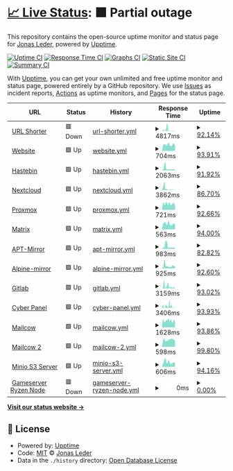 # [📈 Live Status](https://jonasled.github.io): <!--live status--> **🟧 Partial outage**

This repository contains the open-source uptime monitor and status page for [Jonas Leder](https://jonasled.de), powered by [Upptime](https://github.com/upptime/upptime).

[![Uptime CI](https://github.com/jonasled/status/workflows/Uptime%20CI/badge.svg)](https://github.com/jonasled/status/actions?query=workflow%3A%22Uptime+CI%22)
[![Response Time CI](https://github.com/jonasled/status/workflows/Response%20Time%20CI/badge.svg)](https://github.com/jonasled/status/actions?query=workflow%3A%22Response+Time+CI%22)
[![Graphs CI](https://github.com/jonasled/status/workflows/Graphs%20CI/badge.svg)](https://github.com/jonasled/status/actions?query=workflow%3A%22Graphs+CI%22)
[![Static Site CI](https://github.com/jonasled/status/workflows/Static%20Site%20CI/badge.svg)](https://github.com/jonasled/status/actions?query=workflow%3A%22Static+Site+CI%22)
[![Summary CI](https://github.com/jonasled/status/workflows/Summary%20CI/badge.svg)](https://github.com/jonasled/status/actions?query=workflow%3A%22Summary+CI%22)

With [Upptime](https://upptime.js.org), you can get your own unlimited and free uptime monitor and status page, powered entirely by a GitHub repository. We use [Issues](https://github.com/jonasled/status/issues) as incident reports, [Actions](https://github.com/jonasled/status/actions) as uptime monitors, and [Pages](https://jonasled.github.io) for the status page.

<!--start: status pages-->
<!-- This summary is generated by Upptime (https://github.com/upptime/upptime) -->
<!-- Do not edit this manually, your changes will be overwritten -->
<!-- prettier-ignore -->
| URL | Status | History | Response Time | Uptime |
| --- | ------ | ------- | ------------- | ------ |
| <img alt="" src="https://favicons.githubusercontent.com/jle.xyz" height="13"> [URL Shorter](https://jle.xyz) | 🟥 Down | [url-shorter.yml](https://github.com/jonasled/status/commits/HEAD/history/url-shorter.yml) | <details><summary><img alt="Response time graph" src="./graphs/url-shorter/response-time-week.png" height="20"> 4817ms</summary><br><a href="https://status.jonasled.de/history/url-shorter"><img alt="Response time 2059" src="https://img.shields.io/endpoint?url=https%3A%2F%2Fraw.githubusercontent.com%2Fjonasled%2Fstatus%2FHEAD%2Fapi%2Furl-shorter%2Fresponse-time.json"></a><br><a href="https://status.jonasled.de/history/url-shorter"><img alt="24-hour response time 6089" src="https://img.shields.io/endpoint?url=https%3A%2F%2Fraw.githubusercontent.com%2Fjonasled%2Fstatus%2FHEAD%2Fapi%2Furl-shorter%2Fresponse-time-day.json"></a><br><a href="https://status.jonasled.de/history/url-shorter"><img alt="7-day response time 4817" src="https://img.shields.io/endpoint?url=https%3A%2F%2Fraw.githubusercontent.com%2Fjonasled%2Fstatus%2FHEAD%2Fapi%2Furl-shorter%2Fresponse-time-week.json"></a><br><a href="https://status.jonasled.de/history/url-shorter"><img alt="30-day response time 3446" src="https://img.shields.io/endpoint?url=https%3A%2F%2Fraw.githubusercontent.com%2Fjonasled%2Fstatus%2FHEAD%2Fapi%2Furl-shorter%2Fresponse-time-month.json"></a><br><a href="https://status.jonasled.de/history/url-shorter"><img alt="1-year response time 2059" src="https://img.shields.io/endpoint?url=https%3A%2F%2Fraw.githubusercontent.com%2Fjonasled%2Fstatus%2FHEAD%2Fapi%2Furl-shorter%2Fresponse-time-year.json"></a></details> | <details><summary><a href="https://status.jonasled.de/history/url-shorter">92.14%</a></summary><a href="https://status.jonasled.de/history/url-shorter"><img alt="All-time uptime 97.00%" src="https://img.shields.io/endpoint?url=https%3A%2F%2Fraw.githubusercontent.com%2Fjonasled%2Fstatus%2FHEAD%2Fapi%2Furl-shorter%2Fuptime.json"></a><br><a href="https://status.jonasled.de/history/url-shorter"><img alt="24-hour uptime 79.03%" src="https://img.shields.io/endpoint?url=https%3A%2F%2Fraw.githubusercontent.com%2Fjonasled%2Fstatus%2FHEAD%2Fapi%2Furl-shorter%2Fuptime-day.json"></a><br><a href="https://status.jonasled.de/history/url-shorter"><img alt="7-day uptime 92.14%" src="https://img.shields.io/endpoint?url=https%3A%2F%2Fraw.githubusercontent.com%2Fjonasled%2Fstatus%2FHEAD%2Fapi%2Furl-shorter%2Fuptime-week.json"></a><br><a href="https://status.jonasled.de/history/url-shorter"><img alt="30-day uptime 93.09%" src="https://img.shields.io/endpoint?url=https%3A%2F%2Fraw.githubusercontent.com%2Fjonasled%2Fstatus%2FHEAD%2Fapi%2Furl-shorter%2Fuptime-month.json"></a><br><a href="https://status.jonasled.de/history/url-shorter"><img alt="1-year uptime 97.00%" src="https://img.shields.io/endpoint?url=https%3A%2F%2Fraw.githubusercontent.com%2Fjonasled%2Fstatus%2FHEAD%2Fapi%2Furl-shorter%2Fuptime-year.json"></a></details>
| <img alt="" src="https://favicons.githubusercontent.com/jonasled.de" height="13"> [Website](https://jonasled.de) | 🟩 Up | [website.yml](https://github.com/jonasled/status/commits/HEAD/history/website.yml) | <details><summary><img alt="Response time graph" src="./graphs/website/response-time-week.png" height="20"> 704ms</summary><br><a href="https://status.jonasled.de/history/website"><img alt="Response time 590" src="https://img.shields.io/endpoint?url=https%3A%2F%2Fraw.githubusercontent.com%2Fjonasled%2Fstatus%2FHEAD%2Fapi%2Fwebsite%2Fresponse-time.json"></a><br><a href="https://status.jonasled.de/history/website"><img alt="24-hour response time 813" src="https://img.shields.io/endpoint?url=https%3A%2F%2Fraw.githubusercontent.com%2Fjonasled%2Fstatus%2FHEAD%2Fapi%2Fwebsite%2Fresponse-time-day.json"></a><br><a href="https://status.jonasled.de/history/website"><img alt="7-day response time 704" src="https://img.shields.io/endpoint?url=https%3A%2F%2Fraw.githubusercontent.com%2Fjonasled%2Fstatus%2FHEAD%2Fapi%2Fwebsite%2Fresponse-time-week.json"></a><br><a href="https://status.jonasled.de/history/website"><img alt="30-day response time 683" src="https://img.shields.io/endpoint?url=https%3A%2F%2Fraw.githubusercontent.com%2Fjonasled%2Fstatus%2FHEAD%2Fapi%2Fwebsite%2Fresponse-time-month.json"></a><br><a href="https://status.jonasled.de/history/website"><img alt="1-year response time 590" src="https://img.shields.io/endpoint?url=https%3A%2F%2Fraw.githubusercontent.com%2Fjonasled%2Fstatus%2FHEAD%2Fapi%2Fwebsite%2Fresponse-time-year.json"></a></details> | <details><summary><a href="https://status.jonasled.de/history/website">93.91%</a></summary><a href="https://status.jonasled.de/history/website"><img alt="All-time uptime 99.21%" src="https://img.shields.io/endpoint?url=https%3A%2F%2Fraw.githubusercontent.com%2Fjonasled%2Fstatus%2FHEAD%2Fapi%2Fwebsite%2Fuptime.json"></a><br><a href="https://status.jonasled.de/history/website"><img alt="24-hour uptime 96.07%" src="https://img.shields.io/endpoint?url=https%3A%2F%2Fraw.githubusercontent.com%2Fjonasled%2Fstatus%2FHEAD%2Fapi%2Fwebsite%2Fuptime-day.json"></a><br><a href="https://status.jonasled.de/history/website"><img alt="7-day uptime 93.91%" src="https://img.shields.io/endpoint?url=https%3A%2F%2Fraw.githubusercontent.com%2Fjonasled%2Fstatus%2FHEAD%2Fapi%2Fwebsite%2Fuptime-week.json"></a><br><a href="https://status.jonasled.de/history/website"><img alt="30-day uptime 97.90%" src="https://img.shields.io/endpoint?url=https%3A%2F%2Fraw.githubusercontent.com%2Fjonasled%2Fstatus%2FHEAD%2Fapi%2Fwebsite%2Fuptime-month.json"></a><br><a href="https://status.jonasled.de/history/website"><img alt="1-year uptime 99.21%" src="https://img.shields.io/endpoint?url=https%3A%2F%2Fraw.githubusercontent.com%2Fjonasled%2Fstatus%2FHEAD%2Fapi%2Fwebsite%2Fuptime-year.json"></a></details>
| <img alt="" src="https://favicons.githubusercontent.com/paste.jonasled.de" height="13"> [Hastebin](https://paste.jonasled.de) | 🟩 Up | [hastebin.yml](https://github.com/jonasled/status/commits/HEAD/history/hastebin.yml) | <details><summary><img alt="Response time graph" src="./graphs/hastebin/response-time-week.png" height="20"> 2063ms</summary><br><a href="https://status.jonasled.de/history/hastebin"><img alt="Response time 787" src="https://img.shields.io/endpoint?url=https%3A%2F%2Fraw.githubusercontent.com%2Fjonasled%2Fstatus%2FHEAD%2Fapi%2Fhastebin%2Fresponse-time.json"></a><br><a href="https://status.jonasled.de/history/hastebin"><img alt="24-hour response time 2761" src="https://img.shields.io/endpoint?url=https%3A%2F%2Fraw.githubusercontent.com%2Fjonasled%2Fstatus%2FHEAD%2Fapi%2Fhastebin%2Fresponse-time-day.json"></a><br><a href="https://status.jonasled.de/history/hastebin"><img alt="7-day response time 2063" src="https://img.shields.io/endpoint?url=https%3A%2F%2Fraw.githubusercontent.com%2Fjonasled%2Fstatus%2FHEAD%2Fapi%2Fhastebin%2Fresponse-time-week.json"></a><br><a href="https://status.jonasled.de/history/hastebin"><img alt="30-day response time 1214" src="https://img.shields.io/endpoint?url=https%3A%2F%2Fraw.githubusercontent.com%2Fjonasled%2Fstatus%2FHEAD%2Fapi%2Fhastebin%2Fresponse-time-month.json"></a><br><a href="https://status.jonasled.de/history/hastebin"><img alt="1-year response time 787" src="https://img.shields.io/endpoint?url=https%3A%2F%2Fraw.githubusercontent.com%2Fjonasled%2Fstatus%2FHEAD%2Fapi%2Fhastebin%2Fresponse-time-year.json"></a></details> | <details><summary><a href="https://status.jonasled.de/history/hastebin">91.92%</a></summary><a href="https://status.jonasled.de/history/hastebin"><img alt="All-time uptime 99.07%" src="https://img.shields.io/endpoint?url=https%3A%2F%2Fraw.githubusercontent.com%2Fjonasled%2Fstatus%2FHEAD%2Fapi%2Fhastebin%2Fuptime.json"></a><br><a href="https://status.jonasled.de/history/hastebin"><img alt="24-hour uptime 76.09%" src="https://img.shields.io/endpoint?url=https%3A%2F%2Fraw.githubusercontent.com%2Fjonasled%2Fstatus%2FHEAD%2Fapi%2Fhastebin%2Fuptime-day.json"></a><br><a href="https://status.jonasled.de/history/hastebin"><img alt="7-day uptime 91.92%" src="https://img.shields.io/endpoint?url=https%3A%2F%2Fraw.githubusercontent.com%2Fjonasled%2Fstatus%2FHEAD%2Fapi%2Fhastebin%2Fuptime-week.json"></a><br><a href="https://status.jonasled.de/history/hastebin"><img alt="30-day uptime 96.95%" src="https://img.shields.io/endpoint?url=https%3A%2F%2Fraw.githubusercontent.com%2Fjonasled%2Fstatus%2FHEAD%2Fapi%2Fhastebin%2Fuptime-month.json"></a><br><a href="https://status.jonasled.de/history/hastebin"><img alt="1-year uptime 99.07%" src="https://img.shields.io/endpoint?url=https%3A%2F%2Fraw.githubusercontent.com%2Fjonasled%2Fstatus%2FHEAD%2Fapi%2Fhastebin%2Fuptime-year.json"></a></details>
| <img alt="" src="https://favicons.githubusercontent.com/nextcloud.jonasled.de" height="13"> [Nextcloud](https://nextcloud.jonasled.de) | 🟩 Up | [nextcloud.yml](https://github.com/jonasled/status/commits/HEAD/history/nextcloud.yml) | <details><summary><img alt="Response time graph" src="./graphs/nextcloud/response-time-week.png" height="20"> 3862ms</summary><br><a href="https://status.jonasled.de/history/nextcloud"><img alt="Response time 3704" src="https://img.shields.io/endpoint?url=https%3A%2F%2Fraw.githubusercontent.com%2Fjonasled%2Fstatus%2FHEAD%2Fapi%2Fnextcloud%2Fresponse-time.json"></a><br><a href="https://status.jonasled.de/history/nextcloud"><img alt="24-hour response time 5600" src="https://img.shields.io/endpoint?url=https%3A%2F%2Fraw.githubusercontent.com%2Fjonasled%2Fstatus%2FHEAD%2Fapi%2Fnextcloud%2Fresponse-time-day.json"></a><br><a href="https://status.jonasled.de/history/nextcloud"><img alt="7-day response time 3862" src="https://img.shields.io/endpoint?url=https%3A%2F%2Fraw.githubusercontent.com%2Fjonasled%2Fstatus%2FHEAD%2Fapi%2Fnextcloud%2Fresponse-time-week.json"></a><br><a href="https://status.jonasled.de/history/nextcloud"><img alt="30-day response time 5829" src="https://img.shields.io/endpoint?url=https%3A%2F%2Fraw.githubusercontent.com%2Fjonasled%2Fstatus%2FHEAD%2Fapi%2Fnextcloud%2Fresponse-time-month.json"></a><br><a href="https://status.jonasled.de/history/nextcloud"><img alt="1-year response time 3704" src="https://img.shields.io/endpoint?url=https%3A%2F%2Fraw.githubusercontent.com%2Fjonasled%2Fstatus%2FHEAD%2Fapi%2Fnextcloud%2Fresponse-time-year.json"></a></details> | <details><summary><a href="https://status.jonasled.de/history/nextcloud">86.70%</a></summary><a href="https://status.jonasled.de/history/nextcloud"><img alt="All-time uptime 96.65%" src="https://img.shields.io/endpoint?url=https%3A%2F%2Fraw.githubusercontent.com%2Fjonasled%2Fstatus%2FHEAD%2Fapi%2Fnextcloud%2Fuptime.json"></a><br><a href="https://status.jonasled.de/history/nextcloud"><img alt="24-hour uptime 78.50%" src="https://img.shields.io/endpoint?url=https%3A%2F%2Fraw.githubusercontent.com%2Fjonasled%2Fstatus%2FHEAD%2Fapi%2Fnextcloud%2Fuptime-day.json"></a><br><a href="https://status.jonasled.de/history/nextcloud"><img alt="7-day uptime 86.70%" src="https://img.shields.io/endpoint?url=https%3A%2F%2Fraw.githubusercontent.com%2Fjonasled%2Fstatus%2FHEAD%2Fapi%2Fnextcloud%2Fuptime-week.json"></a><br><a href="https://status.jonasled.de/history/nextcloud"><img alt="30-day uptime 90.11%" src="https://img.shields.io/endpoint?url=https%3A%2F%2Fraw.githubusercontent.com%2Fjonasled%2Fstatus%2FHEAD%2Fapi%2Fnextcloud%2Fuptime-month.json"></a><br><a href="https://status.jonasled.de/history/nextcloud"><img alt="1-year uptime 96.65%" src="https://img.shields.io/endpoint?url=https%3A%2F%2Fraw.githubusercontent.com%2Fjonasled%2Fstatus%2FHEAD%2Fapi%2Fnextcloud%2Fuptime-year.json"></a></details>
| <img alt="" src="https://favicons.githubusercontent.com/pve.jonasled.de" height="13"> [Proxmox](https://pve.jonasled.de) | 🟩 Up | [proxmox.yml](https://github.com/jonasled/status/commits/HEAD/history/proxmox.yml) | <details><summary><img alt="Response time graph" src="./graphs/proxmox/response-time-week.png" height="20"> 721ms</summary><br><a href="https://status.jonasled.de/history/proxmox"><img alt="Response time 582" src="https://img.shields.io/endpoint?url=https%3A%2F%2Fraw.githubusercontent.com%2Fjonasled%2Fstatus%2FHEAD%2Fapi%2Fproxmox%2Fresponse-time.json"></a><br><a href="https://status.jonasled.de/history/proxmox"><img alt="24-hour response time 1099" src="https://img.shields.io/endpoint?url=https%3A%2F%2Fraw.githubusercontent.com%2Fjonasled%2Fstatus%2FHEAD%2Fapi%2Fproxmox%2Fresponse-time-day.json"></a><br><a href="https://status.jonasled.de/history/proxmox"><img alt="7-day response time 721" src="https://img.shields.io/endpoint?url=https%3A%2F%2Fraw.githubusercontent.com%2Fjonasled%2Fstatus%2FHEAD%2Fapi%2Fproxmox%2Fresponse-time-week.json"></a><br><a href="https://status.jonasled.de/history/proxmox"><img alt="30-day response time 659" src="https://img.shields.io/endpoint?url=https%3A%2F%2Fraw.githubusercontent.com%2Fjonasled%2Fstatus%2FHEAD%2Fapi%2Fproxmox%2Fresponse-time-month.json"></a><br><a href="https://status.jonasled.de/history/proxmox"><img alt="1-year response time 582" src="https://img.shields.io/endpoint?url=https%3A%2F%2Fraw.githubusercontent.com%2Fjonasled%2Fstatus%2FHEAD%2Fapi%2Fproxmox%2Fresponse-time-year.json"></a></details> | <details><summary><a href="https://status.jonasled.de/history/proxmox">92.66%</a></summary><a href="https://status.jonasled.de/history/proxmox"><img alt="All-time uptime 98.35%" src="https://img.shields.io/endpoint?url=https%3A%2F%2Fraw.githubusercontent.com%2Fjonasled%2Fstatus%2FHEAD%2Fapi%2Fproxmox%2Fuptime.json"></a><br><a href="https://status.jonasled.de/history/proxmox"><img alt="24-hour uptime 97.53%" src="https://img.shields.io/endpoint?url=https%3A%2F%2Fraw.githubusercontent.com%2Fjonasled%2Fstatus%2FHEAD%2Fapi%2Fproxmox%2Fuptime-day.json"></a><br><a href="https://status.jonasled.de/history/proxmox"><img alt="7-day uptime 92.66%" src="https://img.shields.io/endpoint?url=https%3A%2F%2Fraw.githubusercontent.com%2Fjonasled%2Fstatus%2FHEAD%2Fapi%2Fproxmox%2Fuptime-week.json"></a><br><a href="https://status.jonasled.de/history/proxmox"><img alt="30-day uptime 97.63%" src="https://img.shields.io/endpoint?url=https%3A%2F%2Fraw.githubusercontent.com%2Fjonasled%2Fstatus%2FHEAD%2Fapi%2Fproxmox%2Fuptime-month.json"></a><br><a href="https://status.jonasled.de/history/proxmox"><img alt="1-year uptime 98.35%" src="https://img.shields.io/endpoint?url=https%3A%2F%2Fraw.githubusercontent.com%2Fjonasled%2Fstatus%2FHEAD%2Fapi%2Fproxmox%2Fuptime-year.json"></a></details>
| <img alt="" src="https://favicons.githubusercontent.com/matrix.jonasled.de" height="13"> [Matrix](https://matrix.jonasled.de/_matrix/federation/v1/version) | 🟩 Up | [matrix.yml](https://github.com/jonasled/status/commits/HEAD/history/matrix.yml) | <details><summary><img alt="Response time graph" src="./graphs/matrix/response-time-week.png" height="20"> 563ms</summary><br><a href="https://status.jonasled.de/history/matrix"><img alt="Response time 504" src="https://img.shields.io/endpoint?url=https%3A%2F%2Fraw.githubusercontent.com%2Fjonasled%2Fstatus%2FHEAD%2Fapi%2Fmatrix%2Fresponse-time.json"></a><br><a href="https://status.jonasled.de/history/matrix"><img alt="24-hour response time 567" src="https://img.shields.io/endpoint?url=https%3A%2F%2Fraw.githubusercontent.com%2Fjonasled%2Fstatus%2FHEAD%2Fapi%2Fmatrix%2Fresponse-time-day.json"></a><br><a href="https://status.jonasled.de/history/matrix"><img alt="7-day response time 563" src="https://img.shields.io/endpoint?url=https%3A%2F%2Fraw.githubusercontent.com%2Fjonasled%2Fstatus%2FHEAD%2Fapi%2Fmatrix%2Fresponse-time-week.json"></a><br><a href="https://status.jonasled.de/history/matrix"><img alt="30-day response time 593" src="https://img.shields.io/endpoint?url=https%3A%2F%2Fraw.githubusercontent.com%2Fjonasled%2Fstatus%2FHEAD%2Fapi%2Fmatrix%2Fresponse-time-month.json"></a><br><a href="https://status.jonasled.de/history/matrix"><img alt="1-year response time 504" src="https://img.shields.io/endpoint?url=https%3A%2F%2Fraw.githubusercontent.com%2Fjonasled%2Fstatus%2FHEAD%2Fapi%2Fmatrix%2Fresponse-time-year.json"></a></details> | <details><summary><a href="https://status.jonasled.de/history/matrix">94.00%</a></summary><a href="https://status.jonasled.de/history/matrix"><img alt="All-time uptime 99.19%" src="https://img.shields.io/endpoint?url=https%3A%2F%2Fraw.githubusercontent.com%2Fjonasled%2Fstatus%2FHEAD%2Fapi%2Fmatrix%2Fuptime.json"></a><br><a href="https://status.jonasled.de/history/matrix"><img alt="24-hour uptime 97.55%" src="https://img.shields.io/endpoint?url=https%3A%2F%2Fraw.githubusercontent.com%2Fjonasled%2Fstatus%2FHEAD%2Fapi%2Fmatrix%2Fuptime-day.json"></a><br><a href="https://status.jonasled.de/history/matrix"><img alt="7-day uptime 94.00%" src="https://img.shields.io/endpoint?url=https%3A%2F%2Fraw.githubusercontent.com%2Fjonasled%2Fstatus%2FHEAD%2Fapi%2Fmatrix%2Fuptime-week.json"></a><br><a href="https://status.jonasled.de/history/matrix"><img alt="30-day uptime 97.94%" src="https://img.shields.io/endpoint?url=https%3A%2F%2Fraw.githubusercontent.com%2Fjonasled%2Fstatus%2FHEAD%2Fapi%2Fmatrix%2Fuptime-month.json"></a><br><a href="https://status.jonasled.de/history/matrix"><img alt="1-year uptime 99.19%" src="https://img.shields.io/endpoint?url=https%3A%2F%2Fraw.githubusercontent.com%2Fjonasled%2Fstatus%2FHEAD%2Fapi%2Fmatrix%2Fuptime-year.json"></a></details>
| <img alt="" src="https://favicons.githubusercontent.com/apt.jonasled.de" height="13"> [APT-Mirror](https://apt.jonasled.de) | 🟩 Up | [apt-mirror.yml](https://github.com/jonasled/status/commits/HEAD/history/apt-mirror.yml) | <details><summary><img alt="Response time graph" src="./graphs/apt-mirror/response-time-week.png" height="20"> 983ms</summary><br><a href="https://status.jonasled.de/history/apt-mirror"><img alt="Response time 613" src="https://img.shields.io/endpoint?url=https%3A%2F%2Fraw.githubusercontent.com%2Fjonasled%2Fstatus%2FHEAD%2Fapi%2Fapt-mirror%2Fresponse-time.json"></a><br><a href="https://status.jonasled.de/history/apt-mirror"><img alt="24-hour response time 557" src="https://img.shields.io/endpoint?url=https%3A%2F%2Fraw.githubusercontent.com%2Fjonasled%2Fstatus%2FHEAD%2Fapi%2Fapt-mirror%2Fresponse-time-day.json"></a><br><a href="https://status.jonasled.de/history/apt-mirror"><img alt="7-day response time 983" src="https://img.shields.io/endpoint?url=https%3A%2F%2Fraw.githubusercontent.com%2Fjonasled%2Fstatus%2FHEAD%2Fapi%2Fapt-mirror%2Fresponse-time-week.json"></a><br><a href="https://status.jonasled.de/history/apt-mirror"><img alt="30-day response time 733" src="https://img.shields.io/endpoint?url=https%3A%2F%2Fraw.githubusercontent.com%2Fjonasled%2Fstatus%2FHEAD%2Fapi%2Fapt-mirror%2Fresponse-time-month.json"></a><br><a href="https://status.jonasled.de/history/apt-mirror"><img alt="1-year response time 613" src="https://img.shields.io/endpoint?url=https%3A%2F%2Fraw.githubusercontent.com%2Fjonasled%2Fstatus%2FHEAD%2Fapi%2Fapt-mirror%2Fresponse-time-year.json"></a></details> | <details><summary><a href="https://status.jonasled.de/history/apt-mirror">82.82%</a></summary><a href="https://status.jonasled.de/history/apt-mirror"><img alt="All-time uptime 97.70%" src="https://img.shields.io/endpoint?url=https%3A%2F%2Fraw.githubusercontent.com%2Fjonasled%2Fstatus%2FHEAD%2Fapi%2Fapt-mirror%2Fuptime.json"></a><br><a href="https://status.jonasled.de/history/apt-mirror"><img alt="24-hour uptime 97.56%" src="https://img.shields.io/endpoint?url=https%3A%2F%2Fraw.githubusercontent.com%2Fjonasled%2Fstatus%2FHEAD%2Fapi%2Fapt-mirror%2Fuptime-day.json"></a><br><a href="https://status.jonasled.de/history/apt-mirror"><img alt="7-day uptime 82.82%" src="https://img.shields.io/endpoint?url=https%3A%2F%2Fraw.githubusercontent.com%2Fjonasled%2Fstatus%2FHEAD%2Fapi%2Fapt-mirror%2Fuptime-week.json"></a><br><a href="https://status.jonasled.de/history/apt-mirror"><img alt="30-day uptime 95.28%" src="https://img.shields.io/endpoint?url=https%3A%2F%2Fraw.githubusercontent.com%2Fjonasled%2Fstatus%2FHEAD%2Fapi%2Fapt-mirror%2Fuptime-month.json"></a><br><a href="https://status.jonasled.de/history/apt-mirror"><img alt="1-year uptime 97.70%" src="https://img.shields.io/endpoint?url=https%3A%2F%2Fraw.githubusercontent.com%2Fjonasled%2Fstatus%2FHEAD%2Fapi%2Fapt-mirror%2Fuptime-year.json"></a></details>
| <img alt="" src="https://favicons.githubusercontent.com/alpine.jonasled.de" height="13"> [Alpine-mirror](https://alpine.jonasled.de) | 🟩 Up | [alpine-mirror.yml](https://github.com/jonasled/status/commits/HEAD/history/alpine-mirror.yml) | <details><summary><img alt="Response time graph" src="./graphs/alpine-mirror/response-time-week.png" height="20"> 925ms</summary><br><a href="https://status.jonasled.de/history/alpine-mirror"><img alt="Response time 612" src="https://img.shields.io/endpoint?url=https%3A%2F%2Fraw.githubusercontent.com%2Fjonasled%2Fstatus%2FHEAD%2Fapi%2Falpine-mirror%2Fresponse-time.json"></a><br><a href="https://status.jonasled.de/history/alpine-mirror"><img alt="24-hour response time 642" src="https://img.shields.io/endpoint?url=https%3A%2F%2Fraw.githubusercontent.com%2Fjonasled%2Fstatus%2FHEAD%2Fapi%2Falpine-mirror%2Fresponse-time-day.json"></a><br><a href="https://status.jonasled.de/history/alpine-mirror"><img alt="7-day response time 925" src="https://img.shields.io/endpoint?url=https%3A%2F%2Fraw.githubusercontent.com%2Fjonasled%2Fstatus%2FHEAD%2Fapi%2Falpine-mirror%2Fresponse-time-week.json"></a><br><a href="https://status.jonasled.de/history/alpine-mirror"><img alt="30-day response time 741" src="https://img.shields.io/endpoint?url=https%3A%2F%2Fraw.githubusercontent.com%2Fjonasled%2Fstatus%2FHEAD%2Fapi%2Falpine-mirror%2Fresponse-time-month.json"></a><br><a href="https://status.jonasled.de/history/alpine-mirror"><img alt="1-year response time 612" src="https://img.shields.io/endpoint?url=https%3A%2F%2Fraw.githubusercontent.com%2Fjonasled%2Fstatus%2FHEAD%2Fapi%2Falpine-mirror%2Fresponse-time-year.json"></a></details> | <details><summary><a href="https://status.jonasled.de/history/alpine-mirror">92.60%</a></summary><a href="https://status.jonasled.de/history/alpine-mirror"><img alt="All-time uptime 98.68%" src="https://img.shields.io/endpoint?url=https%3A%2F%2Fraw.githubusercontent.com%2Fjonasled%2Fstatus%2FHEAD%2Fapi%2Falpine-mirror%2Fuptime.json"></a><br><a href="https://status.jonasled.de/history/alpine-mirror"><img alt="24-hour uptime 97.58%" src="https://img.shields.io/endpoint?url=https%3A%2F%2Fraw.githubusercontent.com%2Fjonasled%2Fstatus%2FHEAD%2Fapi%2Falpine-mirror%2Fuptime-day.json"></a><br><a href="https://status.jonasled.de/history/alpine-mirror"><img alt="7-day uptime 92.60%" src="https://img.shields.io/endpoint?url=https%3A%2F%2Fraw.githubusercontent.com%2Fjonasled%2Fstatus%2FHEAD%2Fapi%2Falpine-mirror%2Fuptime-week.json"></a><br><a href="https://status.jonasled.de/history/alpine-mirror"><img alt="30-day uptime 97.54%" src="https://img.shields.io/endpoint?url=https%3A%2F%2Fraw.githubusercontent.com%2Fjonasled%2Fstatus%2FHEAD%2Fapi%2Falpine-mirror%2Fuptime-month.json"></a><br><a href="https://status.jonasled.de/history/alpine-mirror"><img alt="1-year uptime 98.68%" src="https://img.shields.io/endpoint?url=https%3A%2F%2Fraw.githubusercontent.com%2Fjonasled%2Fstatus%2FHEAD%2Fapi%2Falpine-mirror%2Fuptime-year.json"></a></details>
| <img alt="" src="https://favicons.githubusercontent.com/gitlab.jonasled.de" height="13"> [Gitlab](https://gitlab.jonasled.de) | 🟩 Up | [gitlab.yml](https://github.com/jonasled/status/commits/HEAD/history/gitlab.yml) | <details><summary><img alt="Response time graph" src="./graphs/gitlab/response-time-week.png" height="20"> 3159ms</summary><br><a href="https://status.jonasled.de/history/gitlab"><img alt="Response time 1486" src="https://img.shields.io/endpoint?url=https%3A%2F%2Fraw.githubusercontent.com%2Fjonasled%2Fstatus%2FHEAD%2Fapi%2Fgitlab%2Fresponse-time.json"></a><br><a href="https://status.jonasled.de/history/gitlab"><img alt="24-hour response time 3937" src="https://img.shields.io/endpoint?url=https%3A%2F%2Fraw.githubusercontent.com%2Fjonasled%2Fstatus%2FHEAD%2Fapi%2Fgitlab%2Fresponse-time-day.json"></a><br><a href="https://status.jonasled.de/history/gitlab"><img alt="7-day response time 3159" src="https://img.shields.io/endpoint?url=https%3A%2F%2Fraw.githubusercontent.com%2Fjonasled%2Fstatus%2FHEAD%2Fapi%2Fgitlab%2Fresponse-time-week.json"></a><br><a href="https://status.jonasled.de/history/gitlab"><img alt="30-day response time 1913" src="https://img.shields.io/endpoint?url=https%3A%2F%2Fraw.githubusercontent.com%2Fjonasled%2Fstatus%2FHEAD%2Fapi%2Fgitlab%2Fresponse-time-month.json"></a><br><a href="https://status.jonasled.de/history/gitlab"><img alt="1-year response time 1486" src="https://img.shields.io/endpoint?url=https%3A%2F%2Fraw.githubusercontent.com%2Fjonasled%2Fstatus%2FHEAD%2Fapi%2Fgitlab%2Fresponse-time-year.json"></a></details> | <details><summary><a href="https://status.jonasled.de/history/gitlab">93.02%</a></summary><a href="https://status.jonasled.de/history/gitlab"><img alt="All-time uptime 98.73%" src="https://img.shields.io/endpoint?url=https%3A%2F%2Fraw.githubusercontent.com%2Fjonasled%2Fstatus%2FHEAD%2Fapi%2Fgitlab%2Fuptime.json"></a><br><a href="https://status.jonasled.de/history/gitlab"><img alt="24-hour uptime 95.73%" src="https://img.shields.io/endpoint?url=https%3A%2F%2Fraw.githubusercontent.com%2Fjonasled%2Fstatus%2FHEAD%2Fapi%2Fgitlab%2Fuptime-day.json"></a><br><a href="https://status.jonasled.de/history/gitlab"><img alt="7-day uptime 93.02%" src="https://img.shields.io/endpoint?url=https%3A%2F%2Fraw.githubusercontent.com%2Fjonasled%2Fstatus%2FHEAD%2Fapi%2Fgitlab%2Fuptime-week.json"></a><br><a href="https://status.jonasled.de/history/gitlab"><img alt="30-day uptime 96.33%" src="https://img.shields.io/endpoint?url=https%3A%2F%2Fraw.githubusercontent.com%2Fjonasled%2Fstatus%2FHEAD%2Fapi%2Fgitlab%2Fuptime-month.json"></a><br><a href="https://status.jonasled.de/history/gitlab"><img alt="1-year uptime 98.73%" src="https://img.shields.io/endpoint?url=https%3A%2F%2Fraw.githubusercontent.com%2Fjonasled%2Fstatus%2FHEAD%2Fapi%2Fgitlab%2Fuptime-year.json"></a></details>
| <img alt="" src="https://favicons.githubusercontent.com/cp.jonasled.de" height="13"> [Cyber Panel](https://cp.jonasled.de) | 🟩 Up | [cyber-panel.yml](https://github.com/jonasled/status/commits/HEAD/history/cyber-panel.yml) | <details><summary><img alt="Response time graph" src="./graphs/cyber-panel/response-time-week.png" height="20"> 3406ms</summary><br><a href="https://status.jonasled.de/history/cyber-panel"><img alt="Response time 3193" src="https://img.shields.io/endpoint?url=https%3A%2F%2Fraw.githubusercontent.com%2Fjonasled%2Fstatus%2FHEAD%2Fapi%2Fcyber-panel%2Fresponse-time.json"></a><br><a href="https://status.jonasled.de/history/cyber-panel"><img alt="24-hour response time 2045" src="https://img.shields.io/endpoint?url=https%3A%2F%2Fraw.githubusercontent.com%2Fjonasled%2Fstatus%2FHEAD%2Fapi%2Fcyber-panel%2Fresponse-time-day.json"></a><br><a href="https://status.jonasled.de/history/cyber-panel"><img alt="7-day response time 3406" src="https://img.shields.io/endpoint?url=https%3A%2F%2Fraw.githubusercontent.com%2Fjonasled%2Fstatus%2FHEAD%2Fapi%2Fcyber-panel%2Fresponse-time-week.json"></a><br><a href="https://status.jonasled.de/history/cyber-panel"><img alt="30-day response time 4017" src="https://img.shields.io/endpoint?url=https%3A%2F%2Fraw.githubusercontent.com%2Fjonasled%2Fstatus%2FHEAD%2Fapi%2Fcyber-panel%2Fresponse-time-month.json"></a><br><a href="https://status.jonasled.de/history/cyber-panel"><img alt="1-year response time 3193" src="https://img.shields.io/endpoint?url=https%3A%2F%2Fraw.githubusercontent.com%2Fjonasled%2Fstatus%2FHEAD%2Fapi%2Fcyber-panel%2Fresponse-time-year.json"></a></details> | <details><summary><a href="https://status.jonasled.de/history/cyber-panel">93.93%</a></summary><a href="https://status.jonasled.de/history/cyber-panel"><img alt="All-time uptime 97.32%" src="https://img.shields.io/endpoint?url=https%3A%2F%2Fraw.githubusercontent.com%2Fjonasled%2Fstatus%2FHEAD%2Fapi%2Fcyber-panel%2Fuptime.json"></a><br><a href="https://status.jonasled.de/history/cyber-panel"><img alt="24-hour uptime 97.61%" src="https://img.shields.io/endpoint?url=https%3A%2F%2Fraw.githubusercontent.com%2Fjonasled%2Fstatus%2FHEAD%2Fapi%2Fcyber-panel%2Fuptime-day.json"></a><br><a href="https://status.jonasled.de/history/cyber-panel"><img alt="7-day uptime 93.93%" src="https://img.shields.io/endpoint?url=https%3A%2F%2Fraw.githubusercontent.com%2Fjonasled%2Fstatus%2FHEAD%2Fapi%2Fcyber-panel%2Fuptime-week.json"></a><br><a href="https://status.jonasled.de/history/cyber-panel"><img alt="30-day uptime 95.63%" src="https://img.shields.io/endpoint?url=https%3A%2F%2Fraw.githubusercontent.com%2Fjonasled%2Fstatus%2FHEAD%2Fapi%2Fcyber-panel%2Fuptime-month.json"></a><br><a href="https://status.jonasled.de/history/cyber-panel"><img alt="1-year uptime 97.32%" src="https://img.shields.io/endpoint?url=https%3A%2F%2Fraw.githubusercontent.com%2Fjonasled%2Fstatus%2FHEAD%2Fapi%2Fcyber-panel%2Fuptime-year.json"></a></details>
| <img alt="" src="https://favicons.githubusercontent.com/mailcow.jonasled.de" height="13"> [Mailcow](https://mailcow.jonasled.de) | 🟩 Up | [mailcow.yml](https://github.com/jonasled/status/commits/HEAD/history/mailcow.yml) | <details><summary><img alt="Response time graph" src="./graphs/mailcow/response-time-week.png" height="20"> 1628ms</summary><br><a href="https://status.jonasled.de/history/mailcow"><img alt="Response time 1076" src="https://img.shields.io/endpoint?url=https%3A%2F%2Fraw.githubusercontent.com%2Fjonasled%2Fstatus%2FHEAD%2Fapi%2Fmailcow%2Fresponse-time.json"></a><br><a href="https://status.jonasled.de/history/mailcow"><img alt="24-hour response time 2985" src="https://img.shields.io/endpoint?url=https%3A%2F%2Fraw.githubusercontent.com%2Fjonasled%2Fstatus%2FHEAD%2Fapi%2Fmailcow%2Fresponse-time-day.json"></a><br><a href="https://status.jonasled.de/history/mailcow"><img alt="7-day response time 1628" src="https://img.shields.io/endpoint?url=https%3A%2F%2Fraw.githubusercontent.com%2Fjonasled%2Fstatus%2FHEAD%2Fapi%2Fmailcow%2Fresponse-time-week.json"></a><br><a href="https://status.jonasled.de/history/mailcow"><img alt="30-day response time 1286" src="https://img.shields.io/endpoint?url=https%3A%2F%2Fraw.githubusercontent.com%2Fjonasled%2Fstatus%2FHEAD%2Fapi%2Fmailcow%2Fresponse-time-month.json"></a><br><a href="https://status.jonasled.de/history/mailcow"><img alt="1-year response time 1076" src="https://img.shields.io/endpoint?url=https%3A%2F%2Fraw.githubusercontent.com%2Fjonasled%2Fstatus%2FHEAD%2Fapi%2Fmailcow%2Fresponse-time-year.json"></a></details> | <details><summary><a href="https://status.jonasled.de/history/mailcow">93.86%</a></summary><a href="https://status.jonasled.de/history/mailcow"><img alt="All-time uptime 98.64%" src="https://img.shields.io/endpoint?url=https%3A%2F%2Fraw.githubusercontent.com%2Fjonasled%2Fstatus%2FHEAD%2Fapi%2Fmailcow%2Fuptime.json"></a><br><a href="https://status.jonasled.de/history/mailcow"><img alt="24-hour uptime 97.63%" src="https://img.shields.io/endpoint?url=https%3A%2F%2Fraw.githubusercontent.com%2Fjonasled%2Fstatus%2FHEAD%2Fapi%2Fmailcow%2Fuptime-day.json"></a><br><a href="https://status.jonasled.de/history/mailcow"><img alt="7-day uptime 93.86%" src="https://img.shields.io/endpoint?url=https%3A%2F%2Fraw.githubusercontent.com%2Fjonasled%2Fstatus%2FHEAD%2Fapi%2Fmailcow%2Fuptime-week.json"></a><br><a href="https://status.jonasled.de/history/mailcow"><img alt="30-day uptime 97.83%" src="https://img.shields.io/endpoint?url=https%3A%2F%2Fraw.githubusercontent.com%2Fjonasled%2Fstatus%2FHEAD%2Fapi%2Fmailcow%2Fuptime-month.json"></a><br><a href="https://status.jonasled.de/history/mailcow"><img alt="1-year uptime 98.64%" src="https://img.shields.io/endpoint?url=https%3A%2F%2Fraw.githubusercontent.com%2Fjonasled%2Fstatus%2FHEAD%2Fapi%2Fmailcow%2Fuptime-year.json"></a></details>
| <img alt="" src="https://favicons.githubusercontent.com/mailcow2.jonasled.de" height="13"> [Mailcow 2](https://mailcow2.jonasled.de) | 🟩 Up | [mailcow-2.yml](https://github.com/jonasled/status/commits/HEAD/history/mailcow-2.yml) | <details><summary><img alt="Response time graph" src="./graphs/mailcow-2/response-time-week.png" height="20"> 598ms</summary><br><a href="https://status.jonasled.de/history/mailcow-2"><img alt="Response time 634" src="https://img.shields.io/endpoint?url=https%3A%2F%2Fraw.githubusercontent.com%2Fjonasled%2Fstatus%2FHEAD%2Fapi%2Fmailcow-2%2Fresponse-time.json"></a><br><a href="https://status.jonasled.de/history/mailcow-2"><img alt="24-hour response time 463" src="https://img.shields.io/endpoint?url=https%3A%2F%2Fraw.githubusercontent.com%2Fjonasled%2Fstatus%2FHEAD%2Fapi%2Fmailcow-2%2Fresponse-time-day.json"></a><br><a href="https://status.jonasled.de/history/mailcow-2"><img alt="7-day response time 598" src="https://img.shields.io/endpoint?url=https%3A%2F%2Fraw.githubusercontent.com%2Fjonasled%2Fstatus%2FHEAD%2Fapi%2Fmailcow-2%2Fresponse-time-week.json"></a><br><a href="https://status.jonasled.de/history/mailcow-2"><img alt="30-day response time 656" src="https://img.shields.io/endpoint?url=https%3A%2F%2Fraw.githubusercontent.com%2Fjonasled%2Fstatus%2FHEAD%2Fapi%2Fmailcow-2%2Fresponse-time-month.json"></a><br><a href="https://status.jonasled.de/history/mailcow-2"><img alt="1-year response time 634" src="https://img.shields.io/endpoint?url=https%3A%2F%2Fraw.githubusercontent.com%2Fjonasled%2Fstatus%2FHEAD%2Fapi%2Fmailcow-2%2Fresponse-time-year.json"></a></details> | <details><summary><a href="https://status.jonasled.de/history/mailcow-2">99.80%</a></summary><a href="https://status.jonasled.de/history/mailcow-2"><img alt="All-time uptime 99.92%" src="https://img.shields.io/endpoint?url=https%3A%2F%2Fraw.githubusercontent.com%2Fjonasled%2Fstatus%2FHEAD%2Fapi%2Fmailcow-2%2Fuptime.json"></a><br><a href="https://status.jonasled.de/history/mailcow-2"><img alt="24-hour uptime 100.00%" src="https://img.shields.io/endpoint?url=https%3A%2F%2Fraw.githubusercontent.com%2Fjonasled%2Fstatus%2FHEAD%2Fapi%2Fmailcow-2%2Fuptime-day.json"></a><br><a href="https://status.jonasled.de/history/mailcow-2"><img alt="7-day uptime 99.80%" src="https://img.shields.io/endpoint?url=https%3A%2F%2Fraw.githubusercontent.com%2Fjonasled%2Fstatus%2FHEAD%2Fapi%2Fmailcow-2%2Fuptime-week.json"></a><br><a href="https://status.jonasled.de/history/mailcow-2"><img alt="30-day uptime 99.74%" src="https://img.shields.io/endpoint?url=https%3A%2F%2Fraw.githubusercontent.com%2Fjonasled%2Fstatus%2FHEAD%2Fapi%2Fmailcow-2%2Fuptime-month.json"></a><br><a href="https://status.jonasled.de/history/mailcow-2"><img alt="1-year uptime 99.92%" src="https://img.shields.io/endpoint?url=https%3A%2F%2Fraw.githubusercontent.com%2Fjonasled%2Fstatus%2FHEAD%2Fapi%2Fmailcow-2%2Fuptime-year.json"></a></details>
| <img alt="" src="https://favicons.githubusercontent.com/s3.jonasled.de" height="13"> [Minio S3 Server](https://s3.jonasled.de/share/) | 🟩 Up | [minio-s3-server.yml](https://github.com/jonasled/status/commits/HEAD/history/minio-s3-server.yml) | <details><summary><img alt="Response time graph" src="./graphs/minio-s3-server/response-time-week.png" height="20"> 606ms</summary><br><a href="https://status.jonasled.de/history/minio-s3-server"><img alt="Response time 612" src="https://img.shields.io/endpoint?url=https%3A%2F%2Fraw.githubusercontent.com%2Fjonasled%2Fstatus%2FHEAD%2Fapi%2Fminio-s3-server%2Fresponse-time.json"></a><br><a href="https://status.jonasled.de/history/minio-s3-server"><img alt="24-hour response time 537" src="https://img.shields.io/endpoint?url=https%3A%2F%2Fraw.githubusercontent.com%2Fjonasled%2Fstatus%2FHEAD%2Fapi%2Fminio-s3-server%2Fresponse-time-day.json"></a><br><a href="https://status.jonasled.de/history/minio-s3-server"><img alt="7-day response time 606" src="https://img.shields.io/endpoint?url=https%3A%2F%2Fraw.githubusercontent.com%2Fjonasled%2Fstatus%2FHEAD%2Fapi%2Fminio-s3-server%2Fresponse-time-week.json"></a><br><a href="https://status.jonasled.de/history/minio-s3-server"><img alt="30-day response time 666" src="https://img.shields.io/endpoint?url=https%3A%2F%2Fraw.githubusercontent.com%2Fjonasled%2Fstatus%2FHEAD%2Fapi%2Fminio-s3-server%2Fresponse-time-month.json"></a><br><a href="https://status.jonasled.de/history/minio-s3-server"><img alt="1-year response time 612" src="https://img.shields.io/endpoint?url=https%3A%2F%2Fraw.githubusercontent.com%2Fjonasled%2Fstatus%2FHEAD%2Fapi%2Fminio-s3-server%2Fresponse-time-year.json"></a></details> | <details><summary><a href="https://status.jonasled.de/history/minio-s3-server">94.16%</a></summary><a href="https://status.jonasled.de/history/minio-s3-server"><img alt="All-time uptime 89.34%" src="https://img.shields.io/endpoint?url=https%3A%2F%2Fraw.githubusercontent.com%2Fjonasled%2Fstatus%2FHEAD%2Fapi%2Fminio-s3-server%2Fuptime.json"></a><br><a href="https://status.jonasled.de/history/minio-s3-server"><img alt="24-hour uptime 98.50%" src="https://img.shields.io/endpoint?url=https%3A%2F%2Fraw.githubusercontent.com%2Fjonasled%2Fstatus%2FHEAD%2Fapi%2Fminio-s3-server%2Fuptime-day.json"></a><br><a href="https://status.jonasled.de/history/minio-s3-server"><img alt="7-day uptime 94.16%" src="https://img.shields.io/endpoint?url=https%3A%2F%2Fraw.githubusercontent.com%2Fjonasled%2Fstatus%2FHEAD%2Fapi%2Fminio-s3-server%2Fuptime-week.json"></a><br><a href="https://status.jonasled.de/history/minio-s3-server"><img alt="30-day uptime 97.99%" src="https://img.shields.io/endpoint?url=https%3A%2F%2Fraw.githubusercontent.com%2Fjonasled%2Fstatus%2FHEAD%2Fapi%2Fminio-s3-server%2Fuptime-month.json"></a><br><a href="https://status.jonasled.de/history/minio-s3-server"><img alt="1-year uptime 89.34%" src="https://img.shields.io/endpoint?url=https%3A%2F%2Fraw.githubusercontent.com%2Fjonasled%2Fstatus%2FHEAD%2Fapi%2Fminio-s3-server%2Fuptime-year.json"></a></details>
| <img alt="" src="https://favicons.githubusercontent.com/1.game.jonasled.de" height="13"> [Gameserver Ryzen Node](https://1.game.jonasled.de:8444/) | 🟥 Down | [gameserver-ryzen-node.yml](https://github.com/jonasled/status/commits/HEAD/history/gameserver-ryzen-node.yml) | <details><summary><img alt="Response time graph" src="./graphs/gameserver-ryzen-node/response-time-week.png" height="20"> 0ms</summary><br><a href="https://status.jonasled.de/history/gameserver-ryzen-node"><img alt="Response time 0" src="https://img.shields.io/endpoint?url=https%3A%2F%2Fraw.githubusercontent.com%2Fjonasled%2Fstatus%2FHEAD%2Fapi%2Fgameserver-ryzen-node%2Fresponse-time.json"></a><br><a href="https://status.jonasled.de/history/gameserver-ryzen-node"><img alt="24-hour response time 0" src="https://img.shields.io/endpoint?url=https%3A%2F%2Fraw.githubusercontent.com%2Fjonasled%2Fstatus%2FHEAD%2Fapi%2Fgameserver-ryzen-node%2Fresponse-time-day.json"></a><br><a href="https://status.jonasled.de/history/gameserver-ryzen-node"><img alt="7-day response time 0" src="https://img.shields.io/endpoint?url=https%3A%2F%2Fraw.githubusercontent.com%2Fjonasled%2Fstatus%2FHEAD%2Fapi%2Fgameserver-ryzen-node%2Fresponse-time-week.json"></a><br><a href="https://status.jonasled.de/history/gameserver-ryzen-node"><img alt="30-day response time 0" src="https://img.shields.io/endpoint?url=https%3A%2F%2Fraw.githubusercontent.com%2Fjonasled%2Fstatus%2FHEAD%2Fapi%2Fgameserver-ryzen-node%2Fresponse-time-month.json"></a><br><a href="https://status.jonasled.de/history/gameserver-ryzen-node"><img alt="1-year response time 0" src="https://img.shields.io/endpoint?url=https%3A%2F%2Fraw.githubusercontent.com%2Fjonasled%2Fstatus%2FHEAD%2Fapi%2Fgameserver-ryzen-node%2Fresponse-time-year.json"></a></details> | <details><summary><a href="https://status.jonasled.de/history/gameserver-ryzen-node">0.00%</a></summary><a href="https://status.jonasled.de/history/gameserver-ryzen-node"><img alt="All-time uptime 0.00%" src="https://img.shields.io/endpoint?url=https%3A%2F%2Fraw.githubusercontent.com%2Fjonasled%2Fstatus%2FHEAD%2Fapi%2Fgameserver-ryzen-node%2Fuptime.json"></a><br><a href="https://status.jonasled.de/history/gameserver-ryzen-node"><img alt="24-hour uptime 0.00%" src="https://img.shields.io/endpoint?url=https%3A%2F%2Fraw.githubusercontent.com%2Fjonasled%2Fstatus%2FHEAD%2Fapi%2Fgameserver-ryzen-node%2Fuptime-day.json"></a><br><a href="https://status.jonasled.de/history/gameserver-ryzen-node"><img alt="7-day uptime 0.00%" src="https://img.shields.io/endpoint?url=https%3A%2F%2Fraw.githubusercontent.com%2Fjonasled%2Fstatus%2FHEAD%2Fapi%2Fgameserver-ryzen-node%2Fuptime-week.json"></a><br><a href="https://status.jonasled.de/history/gameserver-ryzen-node"><img alt="30-day uptime 0.00%" src="https://img.shields.io/endpoint?url=https%3A%2F%2Fraw.githubusercontent.com%2Fjonasled%2Fstatus%2FHEAD%2Fapi%2Fgameserver-ryzen-node%2Fuptime-month.json"></a><br><a href="https://status.jonasled.de/history/gameserver-ryzen-node"><img alt="1-year uptime 0.00%" src="https://img.shields.io/endpoint?url=https%3A%2F%2Fraw.githubusercontent.com%2Fjonasled%2Fstatus%2FHEAD%2Fapi%2Fgameserver-ryzen-node%2Fuptime-year.json"></a></details>

<!--end: status pages-->

[**Visit our status website →**](https://jonasled.github.io)

## 📄 License

- Powered by: [Upptime](https://github.com/upptime/upptime)
- Code: [MIT](./LICENSE) © [Jonas Leder](https://jonasled.de)
- Data in the `./history` directory: [Open Database License](https://opendatacommons.org/licenses/odbl/1-0/)
